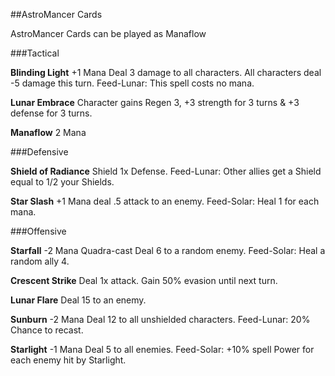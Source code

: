 ##AstroMancer Cards

AstroMancer Cards can be played as Manaflow




###Tactical

**Blinding Light** +1 Mana Deal 3 damage to all characters. All characters deal -5 damage this turn. Feed-Lunar: This spell costs no mana.

**Lunar Embrace** Character gains Regen 3, +3 strength for 3 turns & +3 defense for 3 turns.

**Manaflow** 2 Mana



###Defensive

**Shield of Radiance** Shield 1x Defense. Feed-Lunar: Other allies get a Shield equal to 1/2 your Shields.

**Star Slash** +1 Mana deal .5 attack to an enemy. Feed-Solar: Heal 1 for each mana.



###Offensive

**Starfall** -2 Mana Quadra-cast Deal 6 to a random enemy. Feed-Solar: Heal a random ally 4.

**Crescent Strike** Deal 1x attack. Gain 50% evasion until next turn.

**Lunar Flare** Deal 15 to an enemy. 

**Sunburn** -2 Mana Deal 12 to all unshielded characters. Feed-Lunar: 20% Chance to recast.


**Starlight** -1 Mana Deal 5 to all enemies. Feed-Solar: +10% spell Power for each enemy hit by Starlight.